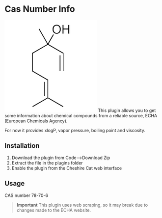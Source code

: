 # Cas Number Info
![ss](https://raw.githubusercontent.com/flashmood69/cas_number_info/main/cas_number_info.png)
This plugin allows you to get some information about chemical compounds from a reliable source, ECHA (European Chemicals Agency).

For now it provides xlogP, vapor pressure, boiling point and viscosity.

## Installation
1. Download the plugin from Code-->Download Zip
2. Extract the file in the plugins folder
2. Enable the plugin from the Cheshire Cat web interface

## Usage

CAS number 78-70-6

> **Important**
> This plugin uses web scraping, so it may break due to changes made to the ECHA website.

